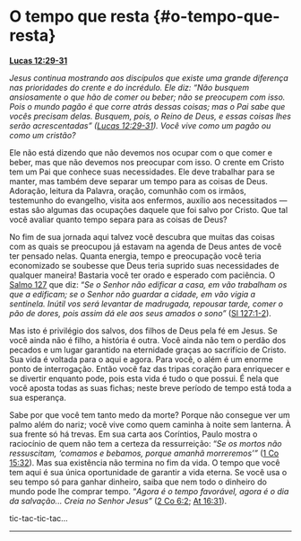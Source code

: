 # O tempo que resta {#o-tempo-que-resta}

[**Lucas 12:29-31**](http://bibliaonline.com.br/acf/lc/12/29-31)

_Jesus continua mostrando aos discípulos que existe uma grande diferença nas prioridades do crente e do incrédulo. Ele diz: “Não busquem ansiosamente o que hão de comer ou beber; não se preocupem com isso. Pois o mundo pagão é que corre atrás dessas coisas; mas o Pai sabe que vocês precisam delas. Busquem, pois, o Reino de Deus, e essas coisas lhes serão acrescentadas” (_[_Lucas 12:29-31_](http://bibliaonline.com.br/acf/lc/12/29-31)_). Você vive como um pagão ou como um cristão?_

Ele não está dizendo que não devemos nos ocupar com o que comer e beber, mas que não devemos nos preocupar com isso. O crente em Cristo tem um Pai que conhece suas necessidades. Ele deve trabalhar para se manter, mas também deve separar um tempo para as coisas de Deus. Adoração, leitura da Palavra, oração, comunhão com os irmãos, testemunho do evangelho, visita aos enfermos, auxílio aos necessitados — estas são algumas das ocupações daquele que foi salvo por Cristo. Que tal você avaliar quanto tempo separa para as coisas de Deus?

No fim de sua jornada aqui talvez você descubra que muitas das coisas com as quais se preocupou já estavam na agenda de Deus antes de você ter pensado nelas. Quanta energia, tempo e preocupação você teria economizado se soubesse que Deus teria suprido suas necessidades de qualquer maneira! Bastaria você ter orado e esperado com paciência. O [Salmo 127](http://bibliaonline.com.br/acf/sl/127) que diz: “_Se o Senhor não edificar a casa, em vão trabalham os que a edificam; se o Senhor não guardar a cidade, em vão vigia a sentinela. Inútil vos será levantar de madrugada, repousar tarde, comer o pão de dores, pois assim dá ele aos seus amados o sono”_ ([Sl 127:1-2](http://bibliaonline.com.br/acf/sl/127/1-2)).

Mas isto é privilégio dos salvos, dos filhos de Deus pela fé em Jesus. Se você ainda não é filho, a história é outra. Você ainda não tem o perdão dos pecados e um lugar garantido na eternidade graças ao sacrifício de Cristo. Sua vida é voltada para o aqui e agora. Para você, o além é um enorme ponto de interrogação. Então você faz das tripas coração para enriquecer e se divertir enquanto pode, pois esta vida é tudo o que possui. É nela que você aposta todas as suas fichas; neste breve período de tempo está toda a sua esperança.

Sabe por que você tem tanto medo da morte? Porque não consegue ver um palmo além do nariz; você vive como quem caminha à noite sem lanterna. À sua frente só há trevas. Em sua carta aos Coríntios, Paulo mostra o raciocínio de quem não tem a certeza da ressurreição: “_Se os mortos não ressuscitam, ‘comamos e bebamos, porque amanhã morreremos’”_ ([1 Co 15:32](http://bibliaonline.com.br/acf/1co/15/32)). Mas sua existência não termina no fim da vida. O tempo que você tem aqui é sua única oportunidade de garantir a vida eterna. Se você usa o seu tempo só para ganhar dinheiro, saiba que nem todo o dinheiro do mundo pode lhe comprar tempo. “_Agora é o tempo favorável, agora é o dia da salvação... Creia no Senhor Jesus”_ ([2 Co 6:2](http://bibliaonline.com.br/acf/2co/6/2); [At 16:31](http://bibliaonline.com.br/acf/atos/16/31)).

tic-tac-tic-tac...

*****